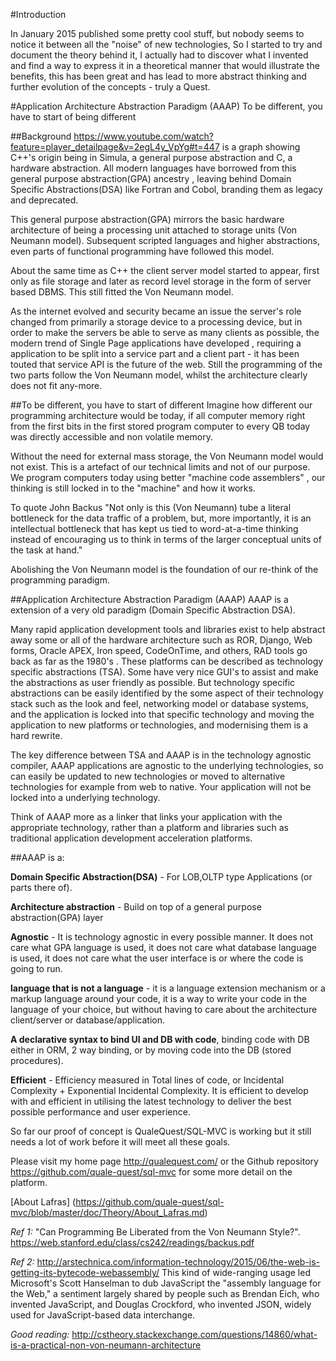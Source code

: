 #Introduction

In January 2015 published some pretty cool stuff, but nobody seems to notice it between all the "noise" of new technologies, So I started to try and document the theory behind it, I actually had to discover what I invented and find a way to express it in a theoretical manner that would illustrate the benefits, this has been great and has lead to more abstract thinking and further evolution of the concepts - truly a Quest.


#Application Architecture Abstraction Paradigm (AAAP)
To be different, you have to start of being different

##Background
<https://www.youtube.com/watch?feature=player_detailpage&v=2egL4y_VpYg#t=447>  is a graph showing C++'s origin being in Simula, a general purpose abstraction and C, a hardware abstraction. All modern  languages have borrowed from this general purpose abstraction(GPA) ancestry , leaving behind Domain Specific Abstractions(DSA) like Fortran and Cobol, branding them as legacy and deprecated.

This general purpose abstraction(GPA) mirrors the basic hardware architecture of being a processing unit attached to storage units (Von Neumann model). Subsequent scripted languages and higher abstractions, even parts of functional programming have followed this model.

About the same time as C++ the client server model started to appear, first only as file storage and later as record level storage in the form of server based DBMS. This still fitted the Von Neumann model. 

As the internet evolved and security became an issue the server's role changed from primarily a storage device to a processing device, but in order to make the servers be able to serve as many clients as possible, the modern trend of Single Page applications have developed , requiring a application to be split into a service part and a client part - it has been touted that service API is the future of the web. Still the programming of the two parts follow the Von Neumann model, whilst the architecture clearly does not fit any-more.


##To be different, you have to start of different
Imagine how different our programming architecture would be today, if all computer memory right from the first bits in the first stored program computer to every QB today was directly accessible and non volatile memory.

Without the need for external mass storage, the Von Neumann model would not exist. This is a artefact of our technical limits and not of our purpose. We program computers today using better "machine code assemblers" , our thinking is still locked in to the "machine" and how it works.

To quote John Backus "Not only is this (Von Neumann) tube a literal bottleneck for the data traffic of a problem, but, more importantly, it is an intellectual bottleneck that has kept us tied to word-at-a-time thinking instead of encouraging us to think in terms of the larger conceptual units of the task at hand."
 

Abolishing the Von Neumann model is the foundation of our re-think of the programming paradigm.

##Application Architecture Abstraction Paradigm (AAAP)
AAAP is a extension of a very old paradigm (Domain Specific Abstraction DSA).

Many rapid application development tools and libraries exist to help abstract away some or all of the hardware architecture such as ROR, Django, Web forms, Oracle APEX, Iron speed, CodeOnTime, and others, RAD tools go back as far as the 1980's . These platforms can be described as technology specific abstractions (TSA). Some have very nice GUI's to assist and make the abstractions as user friendly as possible. But technology specific abstractions can be easily identified by the some aspect of their technology stack such as the look and feel, networking model or database systems, and the application is locked into that specific technology and moving the application to new platforms or technologies, and modernising them is a hard rewrite. 

The key difference between TSA and AAAP is in the technology agnostic compiler, AAAP applications are agnostic to the underlying technologies, so can easily be updated to new technologies or moved to alternative technologies for example from web to native. Your application will not be locked into a underlying technology.

Think of AAAP more as a linker that links your application with the appropriate technology, rather than a platform and libraries such as traditional application development acceleration platforms.


##AAAP is a:

**Domain Specific Abstraction(DSA)** - For LOB,OLTP type Applications (or parts there of). 

**Architecture abstraction** - Build on top of a general purpose abstraction(GPA) layer

**Agnostic**	- It is technology agnostic in every possible manner. It does not care what GPA language is used, it does not care what database language is used, it does not care what the user interface is or where the code is going to run.

**language that is not a language** - it is a language extension mechanism or a markup language around your code, it is a way to write your code in the language of your choice, but without having to care about the architecture client/server or database/application.

**A declarative syntax to bind UI and DB with code**, binding code with DB either in ORM, 2 way binding, or by moving code into the DB (stored procedures).

**Efficient** - Efficiency measured in Total lines of code, or Incidental Complexity + Exponential Incidental Complexity. It is  efficient to develop with and efficient in utilising the latest technology to deliver the best possible performance and user experience.


So far our proof of concept is QualeQuest/SQL-MVC is working but it still needs a lot of work before it will meet all these goals.

Please visit my home page <http://qualequest.com/> or the Github repository <https://github.com/quale-quest/sql-mvc> for some more detail on the platform.

[About Lafras] (https://github.com/quale-quest/sql-mvc/blob/master/doc/Theory/About_Lafras.md) 
 
 

*Ref 1:* "Can Programming Be Liberated from the Von Neumann Style?".
<https://web.stanford.edu/class/cs242/readings/backus.pdf>

*Ref 2:* <http://arstechnica.com/information-technology/2015/06/the-web-is-getting-its-bytecode-webassembly/>
This kind of wide-ranging usage led Microsoft's Scott Hanselman to dub JavaScript the "assembly language for the Web," a sentiment largely shared by people such as Brendan Eich, who invented JavaScript, and Douglas Crockford, who invented JSON, widely used for JavaScript-based data interchange.


*Good reading:* <http://cstheory.stackexchange.com/questions/14860/what-is-a-practical-non-von-neumann-architecture>




